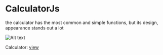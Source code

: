 # CalculatorJs
the calculator has the most common and simple functions, but its design, appearance stands out a lot

![Alt text](https://cdn.discordapp.com/attachments/846867318847045642/865039422348984330/unknown.png)

Calculator: [view](https://codepen.io/savecoders/pen/xxdRzpKg) 
